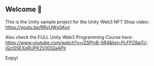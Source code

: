 <h2>Welcome 👋</h2>

This is the Unity sample project for the Unity Web3 NFT Shop video:
https://youtu.be/RRvUWx0AivI

Also check the FULL Unity Web3 Programming Course here: <br>
https://www.youtube.com/watch?v=rZSPIyB-0R4&list=PLFPZ8ai7J-iQcI05EXqRUPK2VXDQaAPIr

Enjoy!
